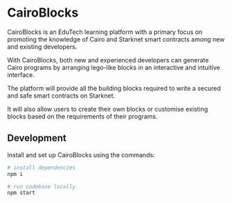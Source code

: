 # CairoBlocks

CairoBlocks is an EduTech learning platform with a primary focus on promoting the knowledge of Cairo and Starknet smart contracts among new and existing developers. 

With CairoBlocks, both new and experienced developers can generate Cairo programs by arranging lego-like blocks in an interactive and intuitive interface.

The platform will provide all the building blocks required to write a secured and safe smart contracts on Starknet.

It will also allow users to create their own blocks or customise existing blocks based on the requirements of their programs.

## Development
Install and set up CairoBlocks using the commands:
```bash
# install dependencies
npm i

# run codebase locally
npm start
```